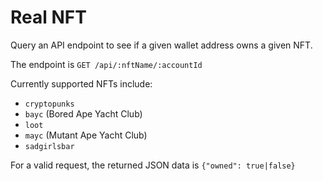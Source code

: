 # Real NFT

Query an API endpoint to see if a given wallet address owns a given NFT.

The endpoint is `GET /api/:nftName/:accountId`

Currently supported NFTs include:

- `cryptopunks`
- `bayc` (Bored Ape Yacht Club)
- `loot`
- `mayc` (Mutant Ape Yacht Club)
- `sadgirlsbar`

For a valid request, the returned JSON data is `{"owned": true|false}`

